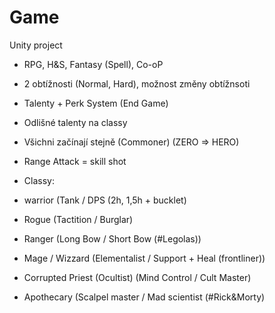 # Game
Unity project
-	RPG, H&S, Fantasy (Spell), Co-oP
-	2 obtížnosti (Normal, Hard), možnost změny obtížnsoti
-	Talenty + Perk System (End Game)
-	Odlišné talenty na classy
-	Všichni začínají stejně (Commoner) (ZERO => HERO)
-	Range Attack = skill shot

-	Classy: 
-	warrior (Tank / DPS (2h, 1,5h + bucklet)
-	Rogue (Tactition / Burglar)
-	Ranger (Long Bow / Short Bow (#Legolas))
-	Mage / Wizzard (Elementalist /  Support + Heal (frontliner))
-	Corrupted Priest (Ocultist) (Mind Control / Cult Master)
-	Apothecary (Scalpel master / Mad scientist (#Rick&Morty)  
